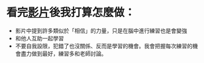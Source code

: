 # 看完[影片](https://youtu.be/DgbSc6Ys710?si=lF2ZeuLTZXn4pk12)後我打算怎麼做：

* 影片中提到許多類似於「相信」的力量，只是在腦中進行練習也是會變強
* 和他人互助一起學習
* 不要自我設限，犯錯了也沒關係、反而是學習的機會。我會把握每次練習的機會盡力做到最好，練習多和老師討論。

